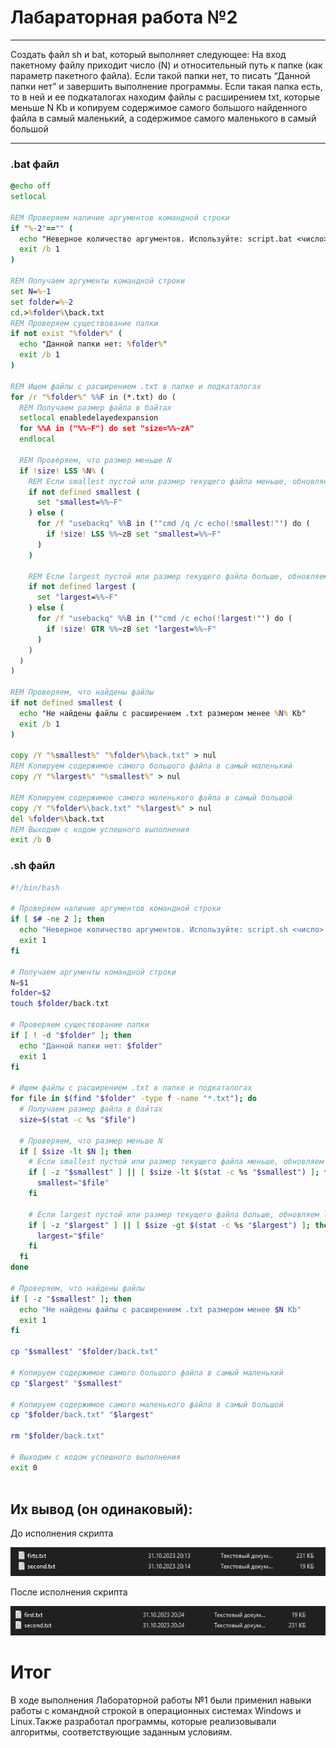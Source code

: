 # Лабараторная работа №2
---
Создать файл sh и bat, который выполняет следующее: 
На вход пакетному файлу приходит число (N) и относительный путь к папке (как параметр пакетного файла). Если такой папки нет, то писать “Данной папки нет” и завершить выполнение программы. Если такая папка есть, то в ней и ее подкаталогах находим файлы с расширением txt, которые меньше N Kb и копируем содержимое самого большого найденного файла в самый маленький, а содержимое самого маленького в самый большой

---
### .bat файл
```bat
@echo off
setlocal

REM Проверяем наличие аргументов командной строки
if "%~2"=="" (
  echo "Неверное количество аргументов. Используйте: script.bat <число> <путь к папке>"
  exit /b 1
)

REM Получаем аргументы командной строки
set N=%~1
set folder=%~2
cd.>%folder%\back.txt
REM Проверяем существование папки
if not exist "%folder%" (
  echo "Данной папки нет: %folder%"
  exit /b 1
)

REM Ищем файлы с расширением .txt в папке и подкаталогах
for /r "%folder%" %%F in (*.txt) do (
  REM Получаем размер файла в байтах
  setlocal enabledelayedexpansion
  for %%A in ("%%~F") do set "size=%%~zA"
  endlocal
  
  REM Проверяем, что размер меньше N
  if !size! LSS %N% (
    REM Если smallest пустой или размер текущего файла меньше, обновляем smallest
    if not defined smallest (
      set "smallest=%%~F"
    ) else (
      for /f "usebackq" %%B in ('"cmd /q /c echo(!smallest!"') do (
        if !size! LSS %%~zB set "smallest=%%~F"
      )
    )
    
    REM Если largest пустой или размер текущего файла больше, обновляем largest
    if not defined largest (
      set "largest=%%~F"
    ) else (
      for /f "usebackq" %%B in ('"cmd /c echo(!largest!"') do (
        if !size! GTR %%~zB set "largest=%%~F"
      )
    )
  )
)

REM Проверяем, что найдены файлы
if not defined smallest (
  echo "Не найдены файлы с расширением .txt размером менее %N% Kb"
  exit /b 1
)

copy /Y "%smallest%" "%folder%\back.txt" > nul
REM Копируем содержимое самого большого файла в самый маленький
copy /Y "%largest%" "%smallest%" > nul

REM Копируем содержимое самого маленького файла в самый большой
copy /Y "%folder%\back.txt" "%largest%" > nul
del %folder%\back.txt
REM Выходим с кодом успешного выполнения
exit /b 0
```


### .sh файл

```sh
#!/bin/bash

# Проверяем наличие аргументов командной строки
if [ $# -ne 2 ]; then
  echo "Неверное количество аргументов. Используйте: script.sh <число> <путь к папке>"
  exit 1
fi

# Получаем аргументы командной строки
N=$1
folder=$2
touch $folder/back.txt

# Проверяем существование папки
if [ ! -d "$folder" ]; then
  echo "Данной папки нет: $folder"
  exit 1
fi

# Ищем файлы с расширением .txt в папке и подкаталогах
for file in $(find "$folder" -type f -name "*.txt"); do
  # Получаем размер файла в байтах
  size=$(stat -c %s "$file")

  # Проверяем, что размер меньше N
  if [ $size -lt $N ]; then
    # Если smallest пустой или размер текущего файла меньше, обновляем smallest
    if [ -z "$smallest" ] || [ $size -lt $(stat -c %s "$smallest") ]; then
      smallest="$file"
    fi

    # Если largest пустой или размер текущего файла больше, обновляем largest
    if [ -z "$largest" ] || [ $size -gt $(stat -c %s "$largest") ]; then
      largest="$file"
    fi
  fi
done

# Проверяем, что найдены файлы
if [ -z "$smallest" ]; then
  echo "Не найдены файлы с расширением .txt размером менее $N Kb"
  exit 1
fi

cp "$smallest" "$folder/back.txt"

# Копируем содержимое самого большого файла в самый маленький
cp "$largest" "$smallest"

# Копируем содержимое самого маленького файла в самый большой
cp "$folder/back.txt" "$largest"

rm "$folder/back.txt"

# Выходим с кодом успешного выполнения
exit 0



```
## Их вывод (он одинаковый):
До исполнения скрипта

![IMG_1](img_1.png)

После исполнения скрипта

![IMG_2](img_2.png)
# Итог

В ходе выполнения Лабораторной работы №1 были применил навыки работы с командной строкой в операционных системах Windows и Linux.Также разработал программы, которые реализовывали алгоритмы, соответствующие заданным условиям.
